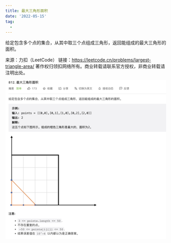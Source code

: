 ```yaml
---
title: 最大三角形面积
date: '2022-05-15'
tag:
  - 
---
```

给定包含多个点的集合，从其中取三个点组成三角形，返回能组成的最大三角形的面积。

来源：力扣（LeetCode）
链接：<https://leetcode.cn/problems/largest-triangle-area/>
著作权归领扣网络所有。商业转载请联系官方授权，非商业转载请注明出处。

![alt](./image/example.png)
